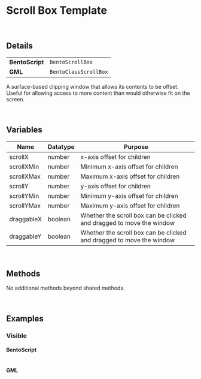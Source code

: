 # Scroll Box Template

&nbsp;

## Details

<table>
    <tr>
		<td><b>BentoScript</b></td>
		<td><code>BentoScrollBox</code></td>
    </tr>
    <tr>
		<td><b>GML</b></td>
		<td><code>BentoClassScrollBox</code></td>
    </tr>
</table>

A surface-based clipping window that allows its contents to be offset. Useful for allowing access to more content than would otherwise fit on the screen.

&nbsp;

## Variables

| Name       | Datatype | Purpose                                                              |
|------------|----------|----------------------------------------------------------------------|
| scrollX    | number   | x-axis offset for children                                           |
| scrollXMin | number   | Minimum x-axis offset for children                                   |
| scrollXMax | number   | Maximum x-axis offset for children                                   |
| scrollY    | number   | y-axis offset for children                                           |
| scrollYMin | number   | Minimum y-axis offset for children                                   |
| scrollYMax | number   | Maximum y-axis offset for children                                   |
| draggableX | boolean  | Whether the scroll box can be clicked and dragged to move the window |
| draggableY | boolean  | Whether the scroll box can be clicked and dragged to move the window |

&nbsp;

## Methods

No additional methods beyond shared methods.

&nbsp;

## Examples

### Visible

<!-- tabs:start -->

#### **BentoScript**

```

```

#### **GML**

```

```

<!-- tabs:end -->